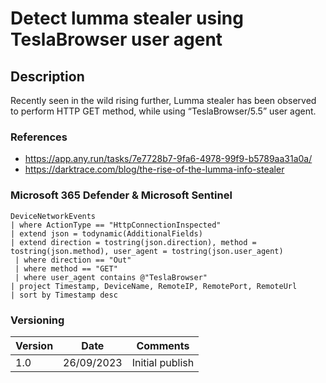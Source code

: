 # Detect lumma stealer using TeslaBrowser user agent

## Description

Recently seen in the wild rising further, Lumma stealer has been observed to perform HTTP GET method, while using “TeslaBrowser/5.5” user agent.

### References
- https://app.any.run/tasks/7e7728b7-9fa6-4978-99f9-b5789aa31a0a/
- https://darktrace.com/blog/the-rise-of-the-lumma-info-stealer

### Microsoft 365 Defender & Microsoft Sentinel
```
DeviceNetworkEvents
| where ActionType == "HttpConnectionInspected"
| extend json = todynamic(AdditionalFields)
| extend direction = tostring(json.direction), method = tostring(json.method), user_agent = tostring(json.user_agent)
 | where direction == "Out"
 | where method == "GET"
 | where user_agent contains @"TeslaBrowser"
| project Timestamp, DeviceName, RemoteIP, RemotePort, RemoteUrl
| sort by Timestamp desc 
```

### Versioning
| Version       | Date          | Comments                               |
| ------------- |---------------| ---------------------------------------|
| 1.0           | 26/09/2023    | Initial publish                        |
